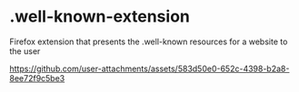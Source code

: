 # .well-known-extension
Firefox extension that presents the .well-known resources for a website to the user


https://github.com/user-attachments/assets/583d50e0-652c-4398-b2a8-8ee72f9c5be3

